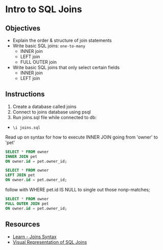 # Intro to SQL Joins

## Objectives

* Explain the order & structure of join statements
* Write basic SQL joins: `one-to-many`
  - INNER join
  - LEFT join
  - FULL OUTER join
* Write basic SQL joins that only select certain fields
  - INNER join
  - LEFT join

## Instructions

1. Create a database called joins
2. Connect to joins database using psql
3. Run joins.sql file while connected to db:
  - `\i joins.sql`

  Read up on syntax for how to execute INNER JOIN going from 'owner' to 'pet'
```sql inner join 
SELECT * FROM owner
INNER JOIN pet
ON owner.id = pet.owner_id;
```

```sql left join
SELECT * FROM owner
LEFT JOIN pet
ON owner.id = pet.owner_id;
```
follow with WHERE pet.id IS NULL to single out those nonp-matches;

``` sql full outer join
SELECT * FROM owner
FULL OUTER JOIN pet
ON owner.id = pet.owner_id;
```

## Resources

* [Learn - Joins Syntax](https://github.com/gSchool/sql-curriculum/blob/master/Joins.md#joins---syntax)
* [Visual Representation of SQL Joins](https://www.codeproject.com/Articles/33052/Visual-Representation-of-SQL-Joins)
